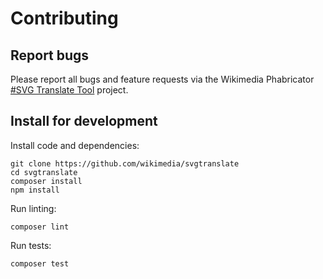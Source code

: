 Contributing
============

## Report bugs

Please report all bugs and feature requests
via the Wikimedia Phabricator
[#SVG Translate Tool](https://phabricator.wikimedia.org/tag/svg_translate_tool/)
project.

## Install for development

Install code and dependencies:

```
git clone https://github.com/wikimedia/svgtranslate
cd svgtranslate
composer install
npm install
```

Run linting:

    composer lint

Run tests:

    composer test
